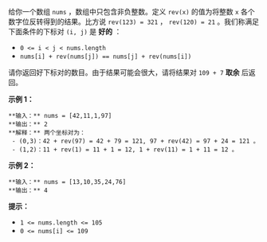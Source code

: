 给你一个数组 `nums` ，数组中只包含非负整数。定义 `rev(x)` 的值为将整数 `x` 各个数字位反转得到的结果。比方说 `rev(123) =
321` ， `rev(120) = 21` 。我们称满足下面条件的下标对 `(i, j)` 是 **好的** ：

  * `0 <= i < j < nums.length`
  * `nums[i] + rev(nums[j]) == nums[j] + rev(nums[i])`

请你返回好下标对的数目。由于结果可能会很大，请将结果对 `109 + 7` **取余** 后返回。

**示例 1：**

    
    
    **输入：** nums = [42,11,1,97]
    **输出：** 2
    **解释：** 两个坐标对为：
     - (0,3)：42 + rev(97) = 42 + 79 = 121, 97 + rev(42) = 97 + 24 = 121 。
     - (1,2)：11 + rev(1) = 11 + 1 = 12, 1 + rev(11) = 1 + 11 = 12 。
    

**示例 2：**

    
    
    **输入：** nums = [13,10,35,24,76]
    **输出：** 4
    

**提示：**

  * `1 <= nums.length <= 105`
  * `0 <= nums[i] <= 109`


